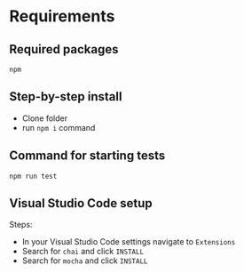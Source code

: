 # Requirements

## Required packages

```shell
npm

```

## Step-by-step install

- Clone folder
- run `npm i` command

## Command for starting tests

`npm run test`

## Visual Studio Code setup

Steps:

- In your Visual Studio Code settings navigate to `Extensions`
- Search for `chai` and click `INSTALL`
- Search for `mocha` and click `INSTALL`
